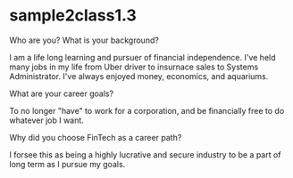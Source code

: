 # sample2class1.3

Who are you? What is your background?

I am a life long learning and pursuer of financial independence. I've held many jobs in my life from Uber driver to insurnace sales to Systems Administrator. I've always enjoyed money, economics, and aquariums.


What are your career goals?

To no longer "have" to work for a corporation, and be financially free to do whatever job I want. 


Why did you choose FinTech as a career path?

I forsee this as being a highly lucrative and secure industry to be a part of long term as I pursue my goals. 